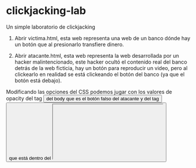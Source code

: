 # clickjacking-lab
Un simple laboratorio de clickjacking

1) Abrir victima.html, esta web representa una web de un banco dónde hay un botón que al presionarlo transfiere dinero.

2) Abrir atacante.html, esta web representa la web desarrollada por un hacker malintencionado, este hacker ocultó el contenido real del banco detrás de la web ficticia, hay un botón para reproducir un video, pero al clickearlo en realidad se está clickeando el botón del banco (ya que el botón está debajo).

Modificando las opciones del CSS podemos jugar con los valores de opacity del tag <button> del body que es el botón falso del atacante y del tag <button> que está dentro del <iframe> el cual representa al banco. De esa manera podemos visualizar como un botón se colocó encima del otro.

También es importante notar el valor z-index, ya que es el encargado de posicionar los elementos "encima" o "debajo", si tenemos un botón con z-index:-2 y otro con z-index:1, el z-index:-2 estará por debajo del -1, 0, 1, 2, etc...
